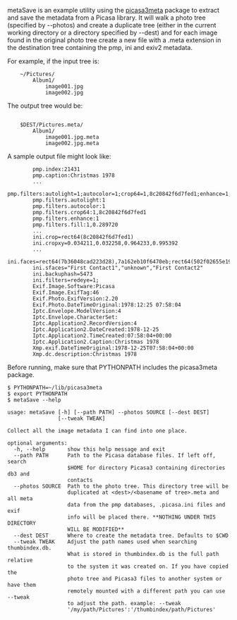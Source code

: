 metaSave is an example utility using the 
[picasa3meta](http://vosbergw.github.com/picasa3meta/docs/index.html)
package to extract and save the metadata from a Picasa library.  It will
walk a photo tree (specified by --photos) and create a duplicate tree
(either in the current working directory or a directory specified by
--dest) and for each image found in the original photo tree create a new 
file with a .meta extension in the destination tree containing the
pmp, ini and exiv2 metadata.  

For example, if the input tree is:

```
	~/Pictures/
		Album1/
			image001.jpg
			image002.jpg
```

The output tree would be:

```			
	
	$DEST/Pictures.meta/
		Album1/
			image001.jpg.meta
			image002.jpg.meta

```

A sample output file might look like:

```
		pmp.index:21431
		pmp.caption:Christmas 1978
		...
		pmp.filters:autolight=1;autocolor=1;crop64=1,8c20842f6d7fed1;enhance=1;fill=1,0.289720;
		pmp.filters.autolight:1
		pmp.filters.autocolor:1
		pmp.filters.crop64:1,8c20842f6d7fed1
		pmp.filters.enhance:1
		pmp.filters.fill:1,0.289720
		...
		ini.crop=rect64(8c20842f6d7fed1)
		ini.cropxy=0.034211,0.032258,0.964233,0.995392
		...
		ini.faces=rect64(7b36048cad223d28),7a162eb10f6470eb;rect64(502f02655e191250),ffffffffffffffff;rect64(c0491903e3033e98),3f1c39c6f473ee87
		ini.sfaces="First Contact1","unknown","First Contact2"
		ini.backuphash=5473
		ini.filters=redeye=1;
		Exif.Image.Software:Picasa
		Exif.Image.ExifTag:46
		Exif.Photo.ExifVersion:2.20
		Exif.Photo.DateTimeOriginal:1978:12:25 07:58:04
		Iptc.Envelope.ModelVersion:4
		Iptc.Envelope.CharacterSet:
		Iptc.Application2.RecordVersion:4
		Iptc.Application2.DateCreated:1978-12-25
		Iptc.Application2.TimeCreated:07:58:04+00:00
		Iptc.Application2.Caption:Christmas 1978
		Xmp.exif.DateTimeOriginal:1978-12-25T07:58:04+00:00
		Xmp.dc.description:Christmas 1978

```

Before running, make sure that PYTHONPATH includes the picasa3meta 
package.


```
$ PYTHONPATH=~/lib/picasa3meta
$ export PYTHONPATH
$ metaSave --help

usage: metaSave [-h] [--path PATH] --photos SOURCE [--dest DEST]
                [--tweak TWEAK]

Collect all the image metadata I can find into one place.

optional arguments:
  -h, --help       show this help message and exit
  --path PATH      Path to the Picasa database files. If left off, search
                   $HOME for directory Picasa3 containing directories db3 and
                   contacts
  --photos SOURCE  Path to the photo tree. This directory tree will be
                   duplicated at <dest>/<basename of tree>.meta and all meta
                   data from the pmp databases, .picasa.ini files and exif
                   info will be placed there. **NOTHING UNDER THIS DIRECTORY
                   WILL BE MODIFIED**
  --dest DEST      Where to create the metadata tree. Defaults to $CWD
  --tweak TWEAK    Adjust the path names used when searching thumbindex.db.
                   What is stored in thumbindex.db is the full path relative
                   to the system it was created on. If you have copied the
                   photo tree and Picasa3 files to another system or have them
                   remotely mounted with a different path you can use --tweak
                   to adjust the path. example: --tweak
                   '/my/path/Pictures':'/thumbindex/path/Pictures'

```
